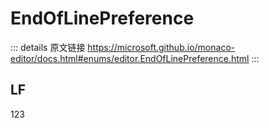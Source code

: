 # EndOfLinePreference
        
::: details 原文链接
https://microsoft.github.io/monaco-editor/docs.html#enums/editor.EndOfLinePreference.html
:::
<script setup>
const data = [{icon:"P",link:"CRLF"}, {icon:"P",link:"LF"}, {icon:"P",link:"TextDefined"}];
</script>
<DataItem :data="data" />

## LF
123